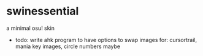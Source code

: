 # swinessential
a minimal osu! skin

- todo: write ahk program to have options to swap images for: cursortrail, mania key images, circle numbers maybe
